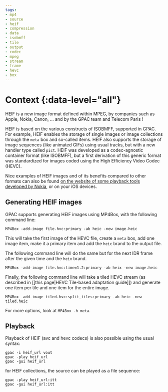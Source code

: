```yaml
---
tags:
- mp4
- source
- heif
- compression
- data
- isobmff
- tile
- output
- codec
- mpeg
- stream
- frame
- hevc
- box
---
```




# Context {:data-level="all"}

HEIF is a new image format defined within MPEG, by companies such as Apple, Nokia, Canon, ... and by the GPAC team and Telecom Paris ! 

HEIF is based on the various constructs of ISOBMFF, supported in GPAC. For example, HEIF enables the storage of single images or image collections through the `meta` box and so-called items. HEIF also supports the storage of image sequences (like animated GIFs) using usual tracks, but with a new handler type called `pict`. HEIF was developed as a codec-agnostic container format (like ISOBMFF), but a first derivation of this generic format was standardized for images coded using the High Efficiency Video Codec (HEVC). 

Nice examples of HEIF images and of its benefits compared to other formats can also be found [on the website of some playback tools developed by Nokia](http://nokiatech.github.io/heif/), or on your iOS devices.


## Generating HEIF images

GPAC supports generating HEIF images using MP4Box, with the following command line:

```
MP4Box -add-image file.hvc:primary -ab heic -new image.heic
```

This will take the first image of the HEVC file, create a `meta` box, add one image item, make it a primary item and add the `heic` brand to the output file.

The following command line will do the same but for the next IDR frame after the given time and the `heix` brand.

```
MP4Box -add-image file.hvc:time=1.2:primary -ab heix -new image.heic
```

Finally, the following command line will take a tiled HEVC stream (as described in [[this page|HEVC Tile-based adaptation guide]]) and generate one item per tile and one item for the entire image.

```
MP4Box -add-image tiled.hvc:split_tiles:primary -ab heic -new tiled.heic
```

For more options, look at `MP4Box -h meta`.

## Playback 

Playback of HEIF (avc and hevc codecs) is also possible using the usual syntax:

```
gpac -i heif_url vout
gpac -play heif_url
gpac -gui heif_url
```

for HEIF collections, the source can be played as a file sequence:
```
gpac -play heif_url:itt
gpac -gui heif_url:itt
```
